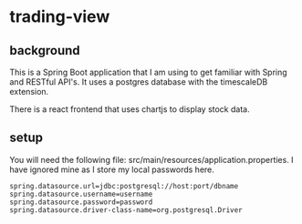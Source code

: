 # trading-view

## background
This is a Spring Boot application that I am using to get familiar with Spring and RESTful API's. It uses a postgres database with the timescaleDB extension.

There is a react frontend that uses chartjs to display stock data.

## setup
You will need the following file: src/main/resources/application.properties. I have ignored mine as I store my local passwords here.
```
spring.datasource.url=jdbc:postgresql://host:port/dbname
spring.datasource.username=username
spring.datasource.password=password
spring.datasource.driver-class-name=org.postgresql.Driver
```